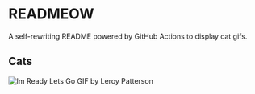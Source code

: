 # READMEOW

A self-rewriting README powered by GitHub Actions to display cat gifs.

## Cats

![Im Ready Lets Go GIF by Leroy Patterson](https://media0.giphy.com/media/CjmvTCZf2U3p09Cn0h/200.gif?cid=9acd02dajmrm2onnqr1k2abojqecv0r4w0q7t6feu1i2pal0&ep=v1_gifs_search&rid=200.gif&ct=g)
